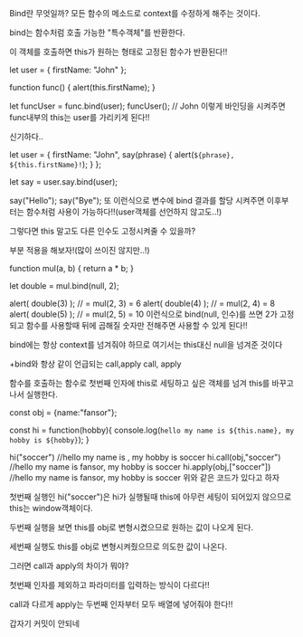 Bind란 무엇일까?
모든 함수의 메소드로 context를 수정하게 해주는 것이다.

bind는 함수처럼 호출 가능한 "특수객체"를 반환한다.

이 객체를 호출하면 this가 원하는 형태로 고정된 함수가 반환된다!!

let user = {
firstName: "John"
};

function func() {
alert(this.firstName);
}

let funcUser = func.bind(user);
funcUser(); // John
이렇게 바인딩을 시켜주면 func내부의 this는 user를 가리키게 된다!!

신기하다..

let user = {
firstName: "John",
say(phrase) {
alert(`${phrase}, ${this.firstName}!`);
}
};

let say = user.say.bind(user);

say("Hello");
say("Bye");
또 이런식으로 변수에 bind 결과를 할당 시켜주면 이후부터는 함수처럼 사용이 가능하다!!(user객체를 선언하지 않고도..!)

그렇다면 this 말고도 다른 인수도 고정시켜줄 수 있을까?

부분 적용을 해보자!(많이 쓰이진 않지만..!)

function mul(a, b) {
return a \* b;
}

let double = mul.bind(null, 2);

alert( double(3) ); // = mul(2, 3) = 6
alert( double(4) ); // = mul(2, 4) = 8
alert( double(5) ); // = mul(2, 5) = 10
이런식으로 bind(null, 인수)를 쓰면 2가 고정되고 함수를 사용할때 뒤에 곱해질 숫자만 전해주면 사용할 수 있게 된다!!

bind에는 항상 context를 넘겨줘야 하므로 여기서는 this대신 null을 넘겨준 것이다

+bind와 항상 같이 언급되는 call,apply
call, apply

함수를 호출하는 함수로 첫번째 인자에 this로 세팅하고 싶은 객체를 넘겨 this를 바꾸고 나서 실행한다.

const obj = {name:"fansor"};

const hi = function(hobby){
console.log(`hello my name is ${this.name}, my hobby is ${hobby}`);
}

hi("soccer") //hello my name is , my hobby is soccer
hi.call(obj,"soccer") //hello my name is fansor, my hobby is soccer
hi.apply(obj,["soccer"]) //hello my name is fansor, my hobby is soccer
위와 같은 코드가 있다고 하자

첫번째 실행인 hi("soccer")은 hi가 실행될때 this에 아무런 세팅이 되어있지 않으므로 this는 window객체이다.

두번째 실행을 보면 this를 obj로 변형시켰으므로 원하는 값이 나오게 된다.

세번째 실행도 this를 obj로 변형시켜줬으므로 의도한 값이 나온다.

그러면 call과 apply의 차이가 뭐야?

첫번째 인자를 제외하고 파라미터를 입력하는 방식이 다르다!!

call과 다르게 apply는 두번째 인자부터 모두 배열에 넣어줘야 한다!!

갑자기 커밋이 안되네
